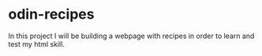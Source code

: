 # odin-recipes
In this project I will be building a webpage with recipes in order to learn and
test my html skill.
